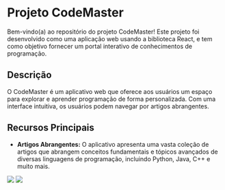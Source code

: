 # Projeto CodeMaster

Bem-vindo(a) ao repositório do projeto CodeMaster! Este projeto foi desenvolvido como uma aplicação web usando a biblioteca React, e tem como objetivo fornecer um portal interativo de conhecimentos de programação.

## Descrição

O CodeMaster é um aplicativo web que oferece aos usuários um espaço para explorar e aprender programação de forma personalizada. Com uma interface intuitiva, os usuários podem navegar por artigos abrangentes.

## Recursos Principais

- **Artigos Abrangentes:** O aplicativo apresenta uma vasta coleção de artigos que abrangem conceitos fundamentais e tópicos avançados de diversas linguagens de programação, incluindo Python, Java, C++ e muito mais.

<img src="../src/assets/resultado1.png" >
<img src="../src/assets/resultado2.png" >
